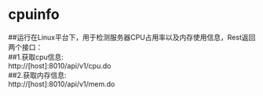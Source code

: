# cpuinfo
##运行在Linux平台下，用于检测服务器CPU占用率以及内存使用信息，Rest返回<br/>
 两个接口：</br>
 ##1.获取cpu信息:<br/>
 http://[host]:8010/api/v1/cpu.do<br/>
 ##2.获取内存信息:<br/>
 http://[host]:8010/api/v1/mem.do<br/>

